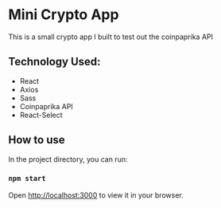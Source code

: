 # Mini Crypto App

This is a small crypto app I built to test out the coinpaprika API

## Technology Used:

- React
- Axios
- Sass
- Coinpaprika API
- React-Select

## How to use

In the project directory, you can run:

### `npm start`

Open [http://localhost:3000](http://localhost:3000) to view it in your browser.
